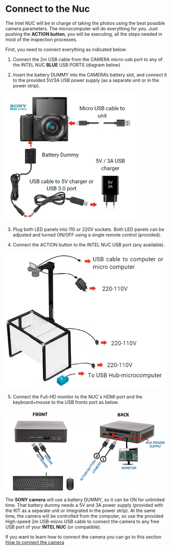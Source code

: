 # Connect to the Nuc

The Intel NUC will be in charge of taking the photos using the best possible camera parameters. The microcomputer will do everything for you. Just pushing the **ACTION button**, you will be executing, all the steps needed in most of the inspection processes.
 
First, you need to connect everything as indicated below:

1) Connect the 2m USB cable from the CAMERA micro-usb port to any of the INTEL NUC **BLUE** USB PORTS (diagram below)

2) Insert the battery DUMMY into the CAMERA’s battery slot, and connect it to the provided 5V/3A USB power supply (as a separate unit or in the power strip).

![alt text](assets/conect_camera.PNG)

3) Plug both LED panels into 110 or 220V sockets. Both LED panels can be adjusted and turned ON/OFF using a single remote control (provided).

4) Connect the ACTION button to the INTEL NUC USB port (any available).

![alt text](assets/conecct_to.PNG)

5) Connect the Full-HD monitor to the NUC´s HDMI port and the keyboard+mouse to the USB fronts port as below.

![alt text](assets/nuc-conect.PNG)

The **SONY camera** will use a battery DUMMY, so it can be ON for unlimited time. That battery dummy needs a 5V and 3A power supply (provided with the KIT as a separate unit or integrated in the power strip). At the same time, the camera will be controlled from the computer, so use the provided High-speed 2m USB-micro USB cable to connect the camera to any free USB port of your **INTEL NUC** (or compatible).

 If you want to learn how to connect the camera you can go to this section [How to connect the camera](Connect-the-camera.md "Title")